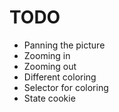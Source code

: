 # TODO

- Panning the picture
- Zooming in
- Zooming out
- Different coloring
- Selector for coloring
- State cookie
